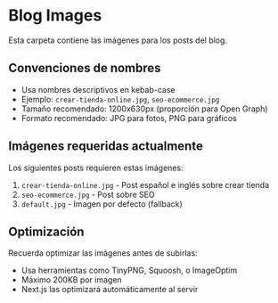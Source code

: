 # Blog Images

Esta carpeta contiene las imágenes para los posts del blog.

## Convenciones de nombres

- Usa nombres descriptivos en kebab-case
- Ejemplo: `crear-tienda-online.jpg`, `seo-ecommerce.jpg`
- Tamaño recomendado: 1200x630px (proporción para Open Graph)
- Formato recomendado: JPG para fotos, PNG para gráficos

## Imágenes requeridas actualmente

Los siguientes posts requieren estas imágenes:

1. `crear-tienda-online.jpg` - Post español e inglés sobre crear tienda
2. `seo-ecommerce.jpg` - Post sobre SEO
3. `default.jpg` - Imagen por defecto (fallback)

## Optimización

Recuerda optimizar las imágenes antes de subirlas:
- Usa herramientas como TinyPNG, Squoosh, o ImageOptim
- Máximo 200KB por imagen
- Next.js las optimizará automáticamente al servir
